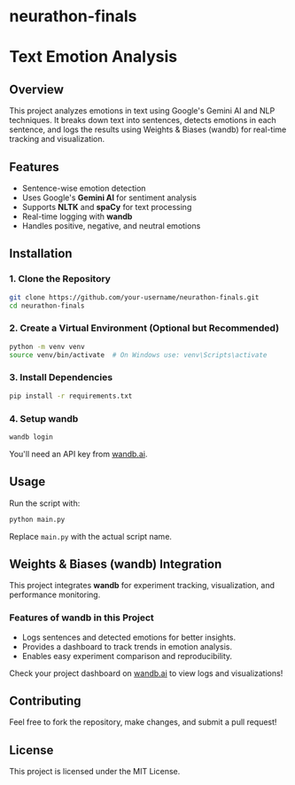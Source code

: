 # neurathon-finals
# Text Emotion Analysis

## Overview
This project analyzes emotions in text using Google's Gemini AI and NLP techniques. It breaks down text into sentences, detects emotions in each sentence, and logs the results using Weights & Biases (wandb) for real-time tracking and visualization.

## Features
- Sentence-wise emotion detection
- Uses Google's **Gemini AI** for sentiment analysis
- Supports **NLTK** and **spaCy** for text processing
- Real-time logging with **wandb**
- Handles positive, negative, and neutral emotions

## Installation
### **1. Clone the Repository**
```sh
git clone https://github.com/your-username/neurathon-finals.git
cd neurathon-finals
```
### **2. Create a Virtual Environment (Optional but Recommended)**
```sh
python -m venv venv
source venv/bin/activate  # On Windows use: venv\Scripts\activate
```
### **3. Install Dependencies**
```sh
pip install -r requirements.txt
```
### **4. Setup wandb**
```sh
wandb login  
```
You'll need an API key from [wandb.ai](https://wandb.ai/).

## Usage
Run the script with:
```sh
python main.py
```
Replace `main.py` with the actual script name.

## Weights & Biases (wandb) Integration
This project integrates **wandb** for experiment tracking, visualization, and performance monitoring.

### **Features of wandb in this Project**
- Logs sentences and detected emotions for better insights.
- Provides a dashboard to track trends in emotion analysis.
- Enables easy experiment comparison and reproducibility.

Check your project dashboard on [wandb.ai](https://wandb.ai/) to view logs and visualizations!

## Contributing
Feel free to fork the repository, make changes, and submit a pull request!

## License
This project is licensed under the MIT License.

